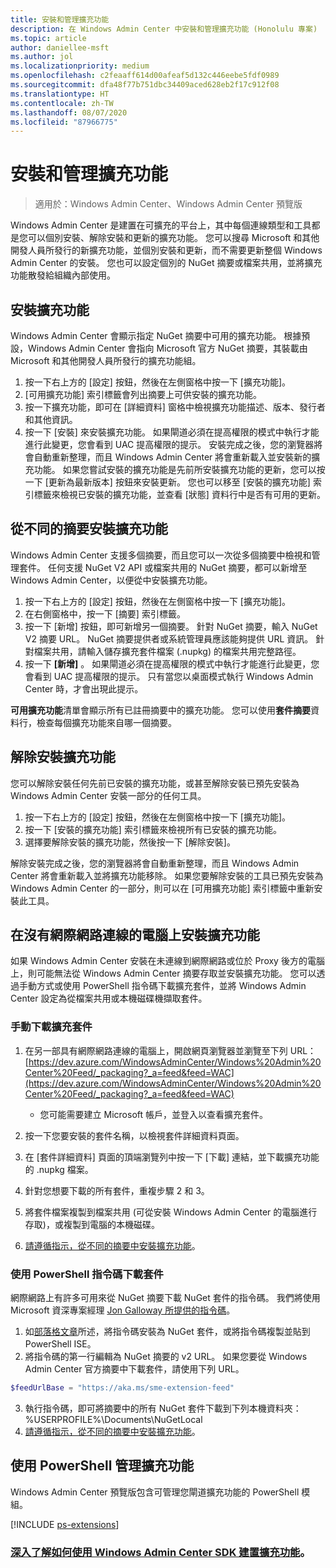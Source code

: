 ```yaml
---
title: 安裝和管理擴充功能
description: 在 Windows Admin Center 中安裝和管理擴充功能 (Honolulu 專案)
ms.topic: article
author: daniellee-msft
ms.author: jol
ms.localizationpriority: medium
ms.openlocfilehash: c2feaaff614d00afeaf5d132c446eebe5fdf0989
ms.sourcegitcommit: dfa48f77b751dbc34409aced628eb2f17c912f08
ms.translationtype: HT
ms.contentlocale: zh-TW
ms.lasthandoff: 08/07/2020
ms.locfileid: "87966775"
---
```

# <a name="install-and-manage-extensions"></a>安裝和管理擴充功能

>適用於：Windows Admin Center、Windows Admin Center 預覽版

Windows Admin Center 是建置在可擴充的平台上，其中每個連線類型和工具都是您可以個別安裝、解除安裝和更新的擴充功能。 您可以搜尋 Microsoft 和其他開發人員所發行的新擴充功能，並個別安裝和更新，而不需要更新整個 Windows Admin Center 的安裝。 您也可以設定個別的 NuGet 摘要或檔案共用，並將擴充功能散發給組織內部使用。

## <a name="installing-an-extension"></a>安裝擴充功能

Windows Admin Center 會顯示指定 NuGet 摘要中可用的擴充功能。 根據預設，Windows Admin Center 會指向 Microsoft 官方 NuGet 摘要，其裝載由 Microsoft 和其他開發人員所發行的擴充功能組。

1. 按一下右上方的 [設定] 按鈕，然後在左側窗格中按一下 [擴充功能]。
2. [可用擴充功能] 索引標籤會列出摘要上可供安裝的擴充功能。
3. 按一下擴充功能，即可在 [詳細資料] 窗格中檢視擴充功能描述、版本、發行者和其他資訊。
4. 按一下 [安裝] 來安裝擴充功能。 如果閘道必須在提高權限的模式中執行才能進行此變更，您會看到 UAC 提高權限的提示。 安裝完成之後，您的瀏覽器將會自動重新整理，而且 Windows Admin Center 將會重新載入並安裝新的擴充功能。 如果您嘗試安裝的擴充功能是先前所安裝擴充功能的更新，您可以按一下 [更新為最新版本] 按鈕來安裝更新。 您也可以移至 [安裝的擴充功能] 索引標籤來檢視已安裝的擴充功能，並查看 [狀態] 資料行中是否有可用的更新。

## <a name="installing-extensions-from-a-different-feed"></a>從不同的摘要安裝擴充功能

Windows Admin Center 支援多個摘要，而且您可以一次從多個摘要中檢視和管理套件。 任何支援 NuGet V2 API 或檔案共用的 NuGet 摘要，都可以新增至 Windows Admin Center，以便從中安裝擴充功能。

1. 按一下右上方的 [設定] 按鈕，然後在左側窗格中按一下 [擴充功能]。
2. 在右側窗格中，按一下 [摘要] 索引標籤。
3. 按一下 [新增] 按鈕，即可新增另一個摘要。 針對 NuGet 摘要，輸入 NuGet V2 摘要 URL。 NuGet 摘要提供者或系統管理員應該能夠提供 URL 資訊。 針對檔案共用，請輸入儲存擴充套件檔案 (.nupkg) 的檔案共用完整路徑。
4. 按一下 **[新增]** 。 如果閘道必須在提高權限的模式中執行才能進行此變更，您會看到 UAC 提高權限的提示。 只有當您以桌面模式執行 Windows Admin Center 時，才會出現此提示。

**可用擴充功能**清單會顯示所有已註冊摘要中的擴充功能。 您可以使用**套件摘要**資料行，檢查每個擴充功能來自哪一個摘要。

## <a name="uninstalling-an-extension"></a>解除安裝擴充功能

您可以解除安裝任何先前已安裝的擴充功能，或甚至解除安裝已預先安裝為 Windows Admin Center 安裝一部分的任何工具。

1. 按一下右上方的 [設定] 按鈕，然後在左側窗格中按一下 [擴充功能]。
2. 按一下 [安裝的擴充功能] 索引標籤來檢視所有已安裝的擴充功能。
3. 選擇要解除安裝的擴充功能，然後按一下 [解除安裝]。

解除安裝完成之後，您的瀏覽器將會自動重新整理，而且 Windows Admin Center 將會重新載入並將擴充功能移除。 如果您要解除安裝的工具已預先安裝為 Windows Admin Center 的一部分，則可以在 [可用擴充功能] 索引標籤中重新安裝此工具。

## <a name="installing-extensions-on-a-computer-without-internet-connectivity"></a>在沒有網際網路連線的電腦上安裝擴充功能

如果 Windows Admin Center 安裝在未連線到網際網路或位於 Proxy 後方的電腦上，則可能無法從 Windows Admin Center 摘要存取並安裝擴充功能。 您可以透過手動方式或使用 PowerShell 指令碼下載擴充套件，並將 Windows Admin Center 設定為從檔案共用或本機磁碟機擷取套件。

### <a name="manually-downloading-extension-packages"></a>手動下載擴充套件

1. 在另一部具有網際網路連線的電腦上，開啟網頁瀏覽器並瀏覽至下列 URL：[https://dev.azure.com/WindowsAdminCenter/Windows%20Admin%20Center%20Feed/_packaging?_a=feed&feed=WAC](https://dev.azure.com/WindowsAdminCenter/Windows%20Admin%20Center%20Feed/_packaging?_a=feed&feed=WAC)

   * 您可能需要建立 Microsoft 帳戶，並登入以查看擴充套件。

2. 按一下您要安裝的套件名稱，以檢視套件詳細資料頁面。
3. 在 [套件詳細資料] 頁面的頂端瀏覽列中按一下 [下載] 連結，並下載擴充功能的 .nupkg 檔案。
4. 針對您想要下載的所有套件，重複步驟 2 和 3。
5. 將套件檔案複製到檔案共用 (可從安裝 Windows Admin Center 的電腦進行存取)，或複製到電腦的本機磁碟。
6. [請遵循指示，從不同的摘要中安裝擴充功能](#installing-extensions-from-a-different-feed)。

### <a name="downloading-packages-with-a-powershell-script"></a>使用 PowerShell 指令碼下載套件

網際網路上有許多可用來從 NuGet 摘要下載 NuGet 套件的指令碼。 我們將使用 Microsoft 資深專案經理 [Jon Galloway 所提供的指令碼](https://weblogs.asp.net/jongalloway/downloading-a-local-nuget-repository-with-powershell)。

1. 如[部落格文章](https://weblogs.asp.net/jongalloway/downloading-a-local-nuget-repository-with-powershell)所述，將指令碼安裝為 NuGet 套件，或將指令碼複製並貼到 PowerShell ISE。
2. 將指令碼的第一行編輯為 NuGet 摘要的 v2 URL。 如果您要從 Windows Admin Center 官方摘要中下載套件，請使用下列 URL。

```powershell
$feedUrlBase = "https://aka.ms/sme-extension-feed"
```

3. 執行指令碼，即可將摘要中的所有 NuGet 套件下載到下列本機資料夾：%USERPROFILE%\Documents\NuGetLocal
4. [請遵循指示，從不同的摘要中安裝擴充功能](#installing-extensions-from-a-different-feed)。

## <a name="manage-extensions-with-powershell"></a>使用 PowerShell 管理擴充功能

Windows Admin Center 預覽版包含可管理您閘道擴充功能的 PowerShell 模組。

[!INCLUDE [ps-extensions](../includes/ps-extensions.md)]

### <a name="learn-more-about-building-an-extension-with-the-windows-admin-center-sdk"></a>[深入了解如何使用 Windows Admin Center SDK 建置擴充功能](../extend/extensibility-overview.md)。
